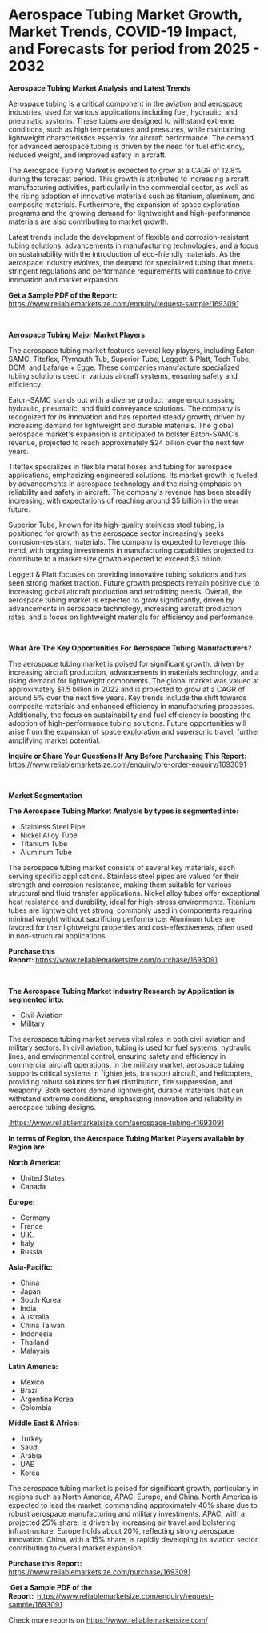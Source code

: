 <p><h1>Aerospace Tubing Market Growth, Market Trends, COVID-19 Impact, and Forecasts for period from 2025 - 2032</h1></p><p><strong>Aerospace Tubing Market Analysis and Latest Trends</strong></p>
<p><p>Aerospace tubing is a critical component in the aviation and aerospace industries, used for various applications including fuel, hydraulic, and pneumatic systems. These tubes are designed to withstand extreme conditions, such as high temperatures and pressures, while maintaining lightweight characteristics essential for aircraft performance. The demand for advanced aerospace tubing is driven by the need for fuel efficiency, reduced weight, and improved safety in aircraft.</p><p>The Aerospace Tubing Market is expected to grow at a CAGR of 12.8% during the forecast period. This growth is attributed to increasing aircraft manufacturing activities, particularly in the commercial sector, as well as the rising adoption of innovative materials such as titanium, aluminum, and composite materials. Furthermore, the expansion of space exploration programs and the growing demand for lightweight and high-performance materials are also contributing to market growth. </p><p>Latest trends include the development of flexible and corrosion-resistant tubing solutions, advancements in manufacturing technologies, and a focus on sustainability with the introduction of eco-friendly materials. As the aerospace industry evolves, the demand for specialized tubing that meets stringent regulations and performance requirements will continue to drive innovation and market expansion.</p></p>
<p><strong>Get a Sample PDF of the Report:&nbsp;</strong> <a href="https://www.reliablemarketsize.com/enquiry/request-sample/1693091?utm_campaign=1889&utm_medium=2&utm_source=Github&utm_content=ia&utm_term=27032025&utm_id=aerospace-tubing">https://www.reliablemarketsize.com/enquiry/request-sample/1693091</a></p>
<p>&nbsp;</p>
<p><strong>Aerospace Tubing Major Market Players</strong></p>
<p><p>The aerospace tubing market features several key players, including Eaton-SAMC, Titeflex, Plymouth Tub, Superior Tube, Leggett & Platt, Tech Tube, DCM, and Lafarge + Egge. These companies manufacture specialized tubing solutions used in various aircraft systems, ensuring safety and efficiency.</p><p>Eaton-SAMC stands out with a diverse product range encompassing hydraulic, pneumatic, and fluid conveyance solutions. The company is recognized for its innovation and has reported steady growth, driven by increasing demand for lightweight and durable materials. The global aerospace market's expansion is anticipated to bolster Eaton-SAMC’s revenue, projected to reach approximately $24 billion over the next few years.</p><p>Titeflex specializes in flexible metal hoses and tubing for aerospace applications, emphasizing engineered solutions. Its market growth is fueled by advancements in aerospace technology and the rising emphasis on reliability and safety in aircraft. The company's revenue has been steadily increasing, with expectations of reaching around $5 billion in the near future.</p><p>Superior Tube, known for its high-quality stainless steel tubing, is positioned for growth as the aerospace sector increasingly seeks corrosion-resistant materials. The company is expected to leverage this trend, with ongoing investments in manufacturing capabilities projected to contribute to a market size growth expected to exceed $3 billion.</p><p>Leggett & Platt focuses on providing innovative tubing solutions and has seen strong market traction. Future growth prospects remain positive due to increasing global aircraft production and retrofitting needs. Overall, the aerospace tubing market is expected to grow significantly, driven by advancements in aerospace technology, increasing aircraft production rates, and a focus on lightweight materials for efficiency and performance.</p></p>
<p>&nbsp;</p>
<p><strong>What Are The Key Opportunities For Aerospace Tubing Manufacturers?</strong></p>
<p><p>The aerospace tubing market is poised for significant growth, driven by increasing aircraft production, advancements in materials technology, and a rising demand for lightweight components. The global market was valued at approximately $1.5 billion in 2022 and is projected to grow at a CAGR of around 5% over the next five years. Key trends include the shift towards composite materials and enhanced efficiency in manufacturing processes. Additionally, the focus on sustainability and fuel efficiency is boosting the adoption of high-performance tubing solutions. Future opportunities will arise from the expansion of space exploration and supersonic travel, further amplifying market potential.</p></p>
<p><strong>Inquire or Share Your Questions If Any Before Purchasing This Report:</strong> <a href="https://www.reliablemarketsize.com/enquiry/pre-order-enquiry/1693091?utm_campaign=1889&utm_medium=2&utm_source=Github&utm_content=ia&utm_term=27032025&utm_id=aerospace-tubing">https://www.reliablemarketsize.com/enquiry/pre-order-enquiry/1693091</a></p>
<p>&nbsp;</p>
<p><strong>Market Segmentation</strong></p>
<p><strong>The Aerospace Tubing Market Analysis by types is segmented into:</strong></p>
<p><ul><li>Stainless Steel Pipe</li><li>Nickel Alloy Tube</li><li>Titanium Tube</li><li>Aluminum Tube</li></ul></p>
<p><p>The aerospace tubing market consists of several key materials, each serving specific applications. Stainless steel pipes are valued for their strength and corrosion resistance, making them suitable for various structural and fluid transfer applications. Nickel alloy tubes offer exceptional heat resistance and durability, ideal for high-stress environments. Titanium tubes are lightweight yet strong, commonly used in components requiring minimal weight without sacrificing performance. Aluminum tubes are favored for their lightweight properties and cost-effectiveness, often used in non-structural applications.</p></p>
<p><strong>Purchase this Report:&nbsp;</strong><a href="https://www.reliablemarketsize.com/purchase/1693091?utm_campaign=1889&utm_medium=2&utm_source=Github&utm_content=ia&utm_term=27032025&utm_id=aerospace-tubing">https://www.reliablemarketsize.com/purchase/1693091</a></p>
<p>&nbsp;</p>
<p><strong>The Aerospace Tubing Market Industry Research by Application is segmented into:</strong></p>
<p><ul><li>Civil Aviation</li><li>Military</li></ul></p>
<p><p>The aerospace tubing market serves vital roles in both civil aviation and military sectors. In civil aviation, tubing is used for fuel systems, hydraulic lines, and environmental control, ensuring safety and efficiency in commercial aircraft operations. In the military market, aerospace tubing supports critical systems in fighter jets, transport aircraft, and helicopters, providing robust solutions for fuel distribution, fire suppression, and weaponry. Both sectors demand lightweight, durable materials that can withstand extreme conditions, emphasizing innovation and reliability in aerospace tubing designs.</p></p>
<p><a href="https://www.reliablemarketsize.com/aerospace-tubing-r1693091?utm_campaign=1889&utm_medium=2&utm_source=Github&utm_content=ia&utm_term=27032025&utm_id=aerospace-tubing">&nbsp;https://www.reliablemarketsize.com/aerospace-tubing-r1693091</a></p>
<p><strong>In terms of Region, the Aerospace Tubing Market Players available by Region are:</strong></p>
<p>
    <p> <strong> North America: </strong>
        <ul>
            <li>United States</li>
            <li>Canada</li>
        </ul>
        </p> 
    <p> <strong> Europe: </strong>
        <ul>
            <li>Germany</li>
            <li>France</li>
            <li>U.K.</li>
            <li>Italy</li>
            <li>Russia</li>
        </ul>
        </p> 
    <p> <strong> Asia-Pacific: </strong>
        <ul>
            <li>China</li>
            <li>Japan</li>
            <li>South Korea</li>
            <li>India</li>
            <li>Australia</li>
            <li>China Taiwan</li>
            <li>Indonesia</li>
            <li>Thailand</li>
            <li>Malaysia</li>
        </ul>
        </p> 
    <p> <strong> Latin America: </strong>
        <ul>
            <li>Mexico</li>
            <li>Brazil</li>
            <li>Argentina Korea</li>
            <li>Colombia</li>
        </ul>
        </p> 
    <p> <strong> Middle East & Africa: </strong>
        <ul>
            <li>Turkey</li>
            <li>Saudi</li>
            <li>Arabia</li>
            <li>UAE</li>
            <li>Korea</li>
        </ul>
    </p>
    </p>
<p><p>The aerospace tubing market is poised for significant growth, particularly in regions such as North America, APAC, Europe, and China. North America is expected to lead the market, commanding approximately 40% share due to robust aerospace manufacturing and military investments. APAC, with a projected 25% share, is driven by increasing air travel and bolstering infrastructure. Europe holds about 20%, reflecting strong aerospace innovation. China, with a 15% share, is rapidly developing its aviation sector, contributing to overall market expansion.</p></p>
<p><strong>Purchase this Report: </strong><a href="https://www.reliablemarketsize.com/purchase/1693091?utm_campaign=1889&utm_medium=2&utm_source=Github&utm_content=ia&utm_term=27032025&utm_id=aerospace-tubing">https://www.reliablemarketsize.com/purchase/1693091</a></p>
<p>&nbsp;<strong>Get a Sample PDF of the Report:&nbsp;&nbsp;</strong><a href="https://www.reliablemarketsize.com/enquiry/request-sample/1693091?utm_campaign=1889&utm_medium=2&utm_source=Github&utm_content=ia&utm_term=27032025&utm_id=aerospace-tubing">https://www.reliablemarketsize.com/enquiry/request-sample/1693091</a></p>
<p><strong></strong></p>
<p>Check more reports on <a href="https://www.reliablemarketsize.com/?utm_campaign=1889&utm_medium=2&utm_source=Github&utm_content=ia&utm_term=27032025&utm_id=aerospace-tubing">https://www.reliablemarketsize.com/</a></p>